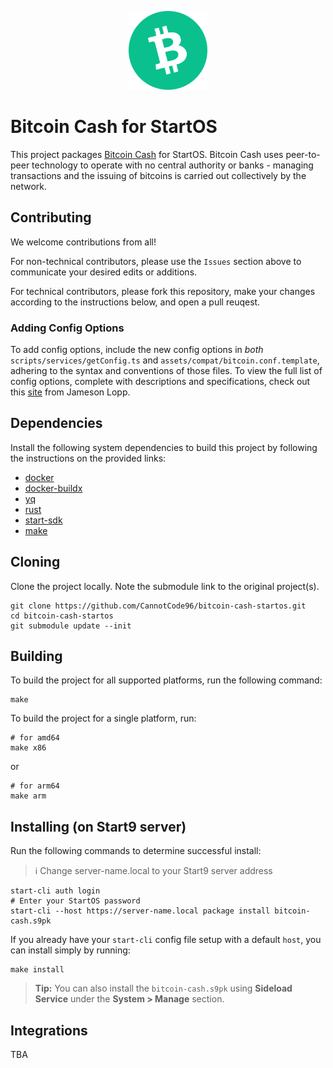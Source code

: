<p align="center">
  <img src="icon.png" alt="Project Logo" width="25%">
</p>

# Bitcoin Cash for StartOS

This project packages [Bitcoin Cash](https://bitcoincash.org/) for StartOS. Bitcoin Cash uses peer-to-peer technology to operate with no central authority or banks - managing transactions and the issuing of bitcoins is carried out collectively by the network. 

## Contributing

We welcome contributions from all!

For non-technical contributors, please use the `Issues` section above to communicate your desired edits or additions.

For technical contributors, please fork this repository, make your changes according to the instructions below, and open a pull reuqest.

### Adding Config Options

To add config options, include the new config options in *both* `scripts/services/getConfig.ts` and `assets/compat/bitcoin.conf.template`, adhering to the syntax and conventions of those files. To view the full list of config options, complete with descriptions and specifications, check out this [site](https://jlopp.github.io/bitcoin-core-config-generator) from Jameson Lopp.

## Dependencies

Install the following system dependencies to build this project by following the instructions on the provided links:

- [docker](https://docs.docker.com/get-docker)
- [docker-buildx](https://docs.docker.com/buildx/working-with-buildx/)
- [yq](https://mikefarah.gitbook.io/yq)
- [rust](https://rustup.rs)
- [start-sdk](https://github.com/Start9Labs/start-os/tree/sdk)
- [make](https://www.gnu.org/software/make/)

## Cloning

Clone the project locally. Note the submodule link to the original project(s). 

```
git clone https://github.com/CannotCode96/bitcoin-cash-startos.git
cd bitcoin-cash-startos
git submodule update --init
```

## Building

To build the project for all supported platforms, run the following command:

```
make
```

To build the project for a single platform, run:

```
# for amd64
make x86
```
or
```
# for arm64
make arm
```

## Installing (on Start9 server)

Run the following commands to determine successful install:
> :information_source: Change server-name.local to your Start9 server address

```
start-cli auth login
# Enter your StartOS password
start-cli --host https://server-name.local package install bitcoin-cash.s9pk
```

If you already have your `start-cli` config file setup with a default `host`, you can install simply by running:

```
make install
```

> **Tip:** You can also install the `bitcoin-cash.s9pk` using **Sideload Service** under the **System > Manage** section.

## Integrations

TBA
